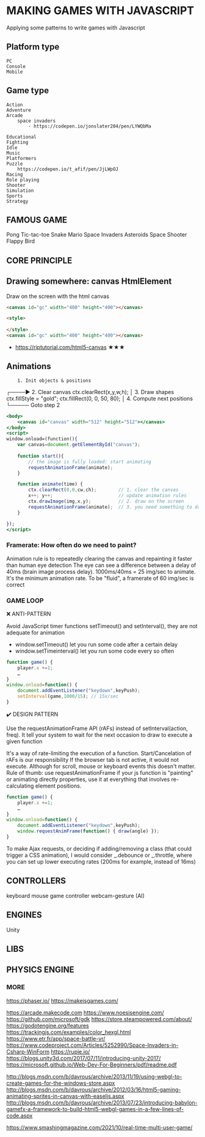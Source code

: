 # MAKING GAMES WITH JAVASCRIPT

Applying some patterns to write games with Javascript

## Platform type

    PC
    Console
    Mobile

## Game type

    Action
    Adventure
    Arcade
        space invaders
            - https://codepen.io/jonslater204/pen/LYWQbMa

    Educational
    Fighting
    Idle
    Music
    Platformers
    Puzzle
        https://codepen.io/t_afif/pen/JjLWpOJ
    Racing
    Role playing
    Shooter
    Simulation
    Sports
    Strategy

## FAMOUS GAME

Pong
Tic-tac-toe
Snake
Mario
Space Invaders
Asteroids
Space Shooter
Flappy Bird

## CORE PRINCIPLE

## Drawing somewhere: canvas HtmlElement

Draw on the screen with the html canvas

```html
<canvas id="gc" width="400" height="400"></canvas>
```

```html
<style>
    
</style>
<canvas id="gc" width="400" height="400"></canvas>
```
- https://riptutorial.com/html5-canvas ★★★

## Animations

        1. Init objects & positions
 ┌────▶ 2. Clear canvas                     ctx.clearRect(x,y,w,h);
 │      3. Draw shapes                      ctx.fillStyle = "gold"; ctx.fillRect(0, 0, 50, 80);
 │      4. Compute next positions
 └───── Goto step 2

```jsx
<body>
    <canvas id="canvas" width="512" height="512"></canvas>
</body>
<script>
window.onload=(function(){
    var canvas=document.getElementById("canvas");
    
    function start(){
        // the image is fully loaded: start animating
        requestAnimationFrame(animate);
    }

    function animate(time) {
        ctx.clearRect(0,0,cw,ch);        // 1. clear the canvas
        x++; y++;                        // update animation rules 
        ctx.drawImage(img,x,y);          // 2. draw on the screen
        requestAnimationFrame(animate);  // 3. you need something to draw: request another loop of animation
    }

}); 
</script>
```

### Framerate: How often do we need to paint?

Animation rule is to repeatedly clearing the canvas and repainting it faster than human eye detection
The eye can see a difference between a delay of 40ms (brain image process delay). 
1000ms/40ms = 25 img/sec to animate. It's the minimum animation rate. 
To be "fluid", a framerate of 60 img/sec is correct



### GAME LOOP

❌ ANTI-PATTERN

Avoid JavaScript timer functions setTimeout() and setInterval(), they are not adequate for animation
- window.setTimeout()       let you run some code after a certain delay 
- window.setTimeinterval()    let you run some code every so often 

```js
function game() {
    player.x +=1;
    …
}
window.onload=function() {	
	document.addEventListener("keydown",keyPush);
	setInterval(game,1000/15); // 15x/sec
}
```

✔️ DESIGN PATTERN

Use the requestAnimationFrame API (rAFs) instead of setInterval(action, freq). 
It tell your system to wait for the next occasion to draw to execute a given function

It's a way of rate-limiting the execution of a function.
Start/Cancelation of rAFs is our responsibility
If the browser tab is not active, it would not execute. Although for scroll, mouse or keyboard events this doesn't matter.
Rule of thumb: use requestAnimationFrame if your js function is "painting" or animating directly properties, use it at everything that involves re-calculating element positions.

```js
function game() {
    player.x +=1;
    …
}
window.onload=function() {	
	document.addEventListener("keydown",keyPush);
	window.requestAnimFrame(function() { draw(angle) });
}
```

To make Ajax requests, or deciding if adding/removing a class (that could trigger a CSS animation), I would consider _.debounce or _.throttle, where you can set up lower executing rates (200ms for example, instead of 16ms)

## CONTROLLERS

keyboard
mouse
game controller 
webcam-gesture (AI)


## ENGINES

Unity

## LIBS

## PHYSICS ENGINE


### MORE


https://phaser.io/
https://makejsgames.com/

https://arcade.makecode.com
https://www.noesisengine.com/
https://github.com/microsoft/gdk
https://store.steampowered.com/about/
https://godotengine.org/features
https://trackingjs.com/examples/color_hexgl.html
https://www.etr.fr/app/space-battle-vr/
https://www.codeproject.com/Articles/5252990/Space-Invaders-in-Csharp-WinForm
https://rupie.io/
https://blogs.unity3d.com/2017/07/11/introducing-unity-2017/
https://microsoft.github.io/Web-Dev-For-Beginners/pdf/readme.pdf


http://blogs.msdn.com/b/davrous/archive/2013/11/19/using-webgl-to-create-games-for-the-windows-store.aspx
http://blogs.msdn.com/b/davrous/archive/2012/03/16/html5-gaming-animating-sprites-in-canvas-with-easeljs.aspx
http://blogs.msdn.com/b/davrous/archive/2013/07/23/introducing-babylon-gamefx-a-framework-to-build-html5-webgl-games-in-a-few-lines-of-code.aspx

https://www.smashingmagazine.com/2021/10/real-time-multi-user-game/
